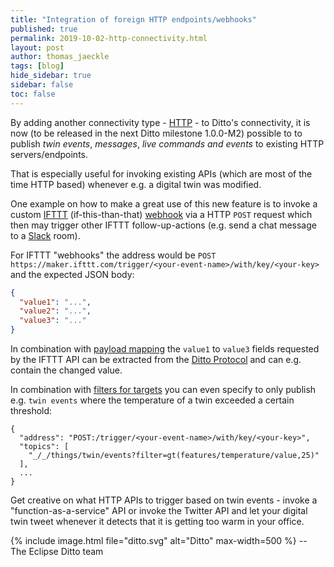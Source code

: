 ```yaml
---
title: "Integration of foreign HTTP endpoints/webhooks"
published: true
permalink: 2019-10-02-http-connectivity.html
layout: post
author: thomas_jaeckle
tags: [blog]
hide_sidebar: true
sidebar: false
toc: false
---
```


By adding another connectivity type - [HTTP](connectivity-protocol-bindings-http.html) - to Ditto's 
 connectivity, it is now (to be released in the next Ditto milestone 1.0.0-M2) possible to to 
 publish *twin events*, *messages*, *live commands and events* to existing HTTP servers/endpoints.

That is especially useful for invoking existing APIs (which are most of the time HTTP based) whenever e.g.
 a digital twin was modified.

One example on how to make a great use of this new feature is to invoke a custom 
 [IFTTT](https://ifttt.com) (if-this-than-that) [webhook](https://ifttt.com/maker_webhooks) via a HTTP `POST` request
 which then may trigger other IFTTT follow-up-actions (e.g. send a chat message to a [Slack](https://ifttt.com/slack) 
 room).

For IFTTT "webhooks" the address would be `POST https://maker.ifttt.com/trigger/<your-event-name>/with/key/<your-key>` 
 and the expected JSON body:

```json
{
  "value1": "...",
  "value2": "...",
  "value3": "..."
}
```

In combination with [payload mapping](connectivity-mapping.html) the `value1` to `value3` fields requested by the IFTTT
API can be extracted from the [Ditto Protocol](protocol-specification.html) and can e.g. contain the changed value.

In combination with [filters for targets](basic-connections.html#target-topics-and-filtering) you can even specify to
only publish e.g. `twin events` where the temperature of a twin exceeded a certain threshold:

```
{
  "address": "POST:/trigger/<your-event-name>/with/key/<your-key>",
  "topics": [
    "_/_/things/twin/events?filter=gt(features/temperature/value,25)"
  ],
  ...
}
```

Get creative on what HTTP APIs to trigger based on twin events - invoke a "function-as-a-service" API or invoke the 
Twitter API and let your digital twin tweet whenever it detects that it is getting too warm in your office. 


{% include image.html file="ditto.svg" alt="Ditto" max-width=500 %}
--<br/>
The Eclipse Ditto team

